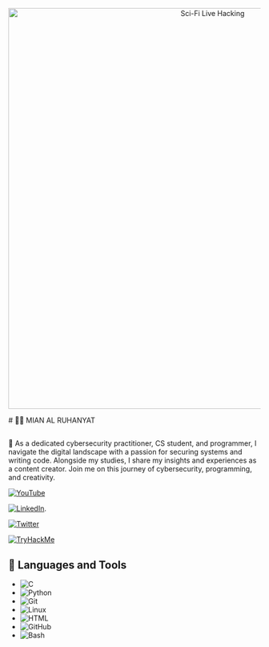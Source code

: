 <!-- Sci-Fi Live Hacking Image -->
<p align="center">
  <img src="https://images.unsplash.com/photo-1475257026007-0753d5429e10?w=500&auto=format&fit=crop&q=60&ixlib=rb-4.0.3&ixid=M3wxMjA3fDB8MHxzZWFyY2h8MTE2fHxoYWNrZXJ8ZW58MHx8MHx8fDA%3D" alt="Sci-Fi Live Hacking" width="800">
</p>
# 🏄‍♂️ MIAN AL RUHANYAT


##
👋 As a dedicated cybersecurity practitioner, CS student, and programmer, I navigate the digital landscape with a passion for securing systems and writing code. Alongside my studies, I share my insights and experiences as a content creator. Join me on this journey of cybersecurity, programming, and creativity. 

[![YouTube](https://img.shields.io/badge/YouTube-Mian%20Al%20Ruhanyat-red?style=flat-square&logo=youtube)](https://www.youtube.com/@mian_al_ruhanyat)

[![LinkedIn](https://img.shields.io/badge/LinkedIn-Mian%20Al%20Ruhanyat-%230077B5?style=flat-square&logo=linkedin)](https://www.linkedin.com/in/mian-al-ruhanyat-%F0%9F%87%B5%F0%9F%87%B8-833127247/).

[![Twitter](https://img.shields.io/badge/Twitter-M_Ruhanyat-%231DA1F2?style=flat-square&logo=twitter)](https://twitter.com/M_Ruhanyat)

[![TryHackMe](https://img.shields.io/badge/TryHackMe-MianAlRuhanyat-%23199098?style=flat-square&logo=TryHackMe&logoColor=white)](https://tryhackme.com/p/MianAlRuhanyat)

## 🧰 Languages and Tools

- ![C](https://img.shields.io/badge/C-%2300599C?style=flat-square&logo=C&logoColor=white)
- ![Python](https://img.shields.io/badge/Python-%233776AB?style=flat-square&logo=Python&logoColor=white)
- ![Git](https://img.shields.io/badge/Git-%23F05032?style=flat-square&logo=Git&logoColor=white)
- ![Linux](https://img.shields.io/badge/Linux-%23FCC624?style=flat-square&logo=Linux&logoColor=black)
- ![HTML](https://img.shields.io/badge/HTML-%23E34F26?style=flat-square&logo=HTML5&logoColor=white)
- ![GitHub](https://img.shields.io/badge/GitHub-%23121011?style=flat-square&logo=GitHub&logoColor=white)
- ![Bash](https://img.shields.io/badge/Bash-%234EAA25?style=flat-square&logo=GNU%20Bash&logoColor=white)


